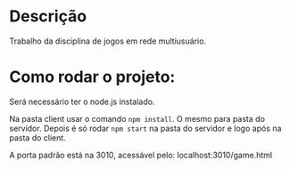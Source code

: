 # Descrição
Trabalho da disciplina de jogos em rede multiusuário.

# Como rodar o projeto:
Será necessário ter o node.js instalado.

Na pasta client usar o comando `npm install`.
O mesmo para pasta do servidor.
Depois é só rodar `npm start` na pasta do servidor e logo após na pasta do client.

A porta padrão está na 3010, acessável pelo: localhost:3010/game.html